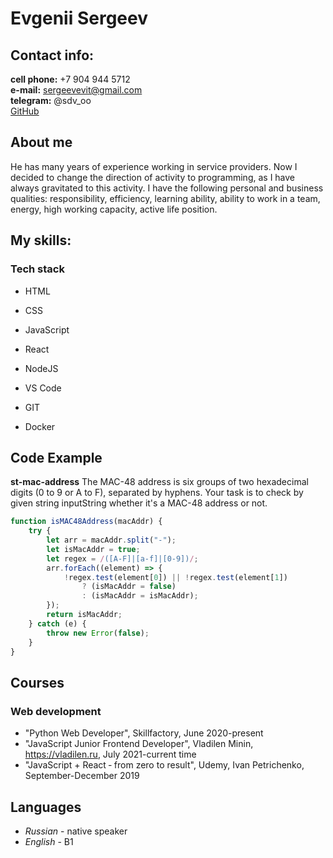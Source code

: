 # Evgenii Sergeev

## Contact info:

**cell phone:** +7 904 944 5712<br>
**e-mail:** sergeevevit@gmail.com<br>
**telegram:** @sdv_oo<br>
[GitHub](https://github.com/sergeevev-git/)<br>

## About me

He has many years of experience working in service providers. Now I decided to change the direction of activity to programming, as I have always gravitated to this activity. I have the following personal and business qualities: responsibility, efficiency, learning ability, ability to work in a team, energy, high working capacity, active life position.

## My skills:

### Tech stack

-   HTML
-   CSS
-   JavaScript
-   React
-   NodeJS

-   VS Code
-   GIT
-   Docker

## Code Example

**st-mac-address** The MAC-48 address is six groups of two hexadecimal digits (0 to 9 or A to F), separated by hyphens. Your task is to check by given string inputString whether it's a MAC-48 address or not.

```js
function isMAC48Address(macAddr) {
    try {
        let arr = macAddr.split("-");
        let isMacAddr = true;
        let regex = /([A-F]|[a-f]|[0-9])/;
        arr.forEach((element) => {
            !regex.test(element[0]) || !regex.test(element[1])
                ? (isMacAddr = false)
                : (isMacAddr = isMacAddr);
        });
        return isMacAddr;
    } catch (e) {
        throw new Error(false);
    }
}
```

## Courses

### Web development

-   "Python Web Developer", Skillfactory, June 2020-present
-   "JavaScript Junior Frontend Developer", Vladilen Minin, https://vladilen.ru, July 2021-current time
-   "JavaScript + React ‑ from zero to result", Udemy, Ivan Petrichenko, September-December 2019

## Languages

-   _Russian_ - native speaker
-   _English_ - B1
